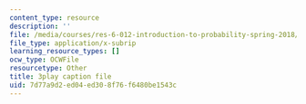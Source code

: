 ```yaml
---
content_type: resource
description: ''
file: /media/courses/res-6-012-introduction-to-probability-spring-2018/7d77a9d2ed04ed308f76f6480be1543c_UwwqPwp16_0.srt
file_type: application/x-subrip
learning_resource_types: []
ocw_type: OCWFile
resourcetype: Other
title: 3play caption file
uid: 7d77a9d2-ed04-ed30-8f76-f6480be1543c
---
```

